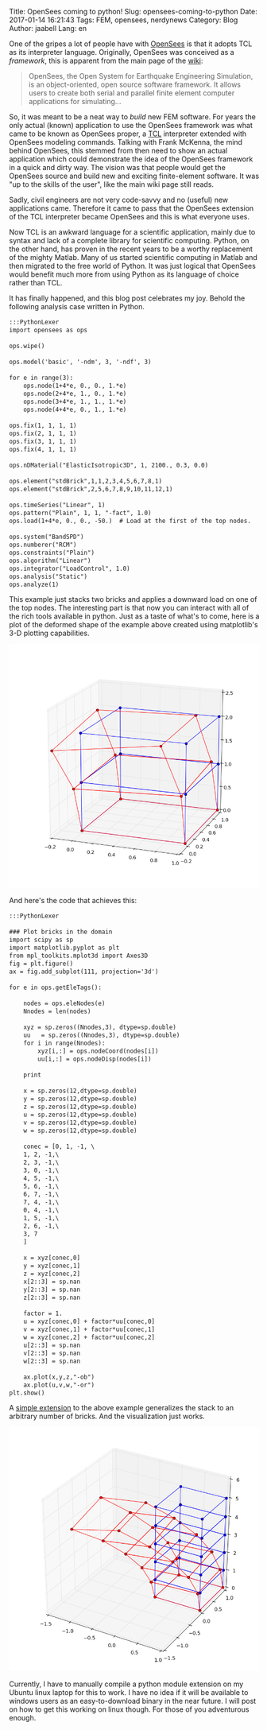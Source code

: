 Title: OpenSees coming to python!
Slug: opensees-coming-to-python
Date: 2017-01-14 16:21:43
Tags: FEM, opensees, nerdynews
Category: Blog
Author: jaabell
Lang: en

One of the gripes a lot of people have with [OpenSees](http://opensees.berkeley.edu/) is that it adopts TCL as its interpreter language. Originally, OpenSees was conceived as a *framework*, this is apparent from the main page of the [wiki](http://opensees.berkeley.edu/wiki/index.php/Main_Page):

> OpenSees, the Open System for Earthquake Engineering Simulation, is an object-oriented, open source software framework. It allows users to create both serial and parallel finite element computer applications for simulating...

So, it was meant to be a neat way to *build* new FEM software. For years the only actual (known) application to use the OpenSees framework was what came to be known as OpenSees proper, a [TCL](https://en.wikipedia.org/wiki/Tcl) interpreter extended with OpenSees modeling commands. Talking with Frank McKenna, the mind behind OpenSees, this stemmed from then need to show an actual application which could demonstrate the idea of the OpenSees framework in a quick and dirty way. The vision was that people would get the OpenSees source and build new and exciting finite-element software. It was "up to the skills of the user", like the main wiki page still reads. 

Sadly, civil engineers are not very code-savvy and no (useful) new applications came. Therefore it came to pass that the OpenSees extension of the TCL interpreter became OpenSees and this is what everyone uses. 

Now TCL is an awkward language for a scientific application, mainly due to syntax and lack of a complete library for scientific computing. Python, on the other hand, has proven in the recent years to be a worthy replacement of the mighty Matlab. Many of us started scientific computing in Matlab and then migrated to the free world of Python. It was just logical that OpenSees would benefit much more from using Python as its language of choice rather than TCL.

It has finally happened, and this blog post celebrates my joy. Behold the following analysis case written in Python.

    :::PythonLexer
    import opensees as ops

    ops.wipe()

    ops.model('basic', '-ndm', 3, '-ndf', 3)

    for e in range(3):
        ops.node(1+4*e, 0., 0., 1.*e)
        ops.node(2+4*e, 1., 0., 1.*e)
        ops.node(3+4*e, 1., 1., 1.*e)
        ops.node(4+4*e, 0., 1., 1.*e)

    ops.fix(1, 1, 1, 1)
    ops.fix(2, 1, 1, 1)
    ops.fix(3, 1, 1, 1)
    ops.fix(4, 1, 1, 1)

    ops.nDMaterial("ElasticIsotropic3D", 1, 2100., 0.3, 0.0)

    ops.element("stdBrick",1,1,2,3,4,5,6,7,8,1)
    ops.element("stdBrick",2,5,6,7,8,9,10,11,12,1)

    ops.timeSeries("Linear", 1)
    ops.pattern("Plain", 1, 1, "-fact", 1.0)
    ops.load(1+4*e, 0., 0., -50.)  # Load at the first of the top nodes.

    ops.system("BandSPD")
    ops.numberer("RCM")
    ops.constraints("Plain")
    ops.algorithm("Linear")
    ops.integrator("LoadControl", 1.0)
    ops.analysis("Static")
    ops.analyze(1)

This example just stacks two bricks and applies a downward load on one of the top nodes. The interesting part is that now you can interact with all of the rich tools available in python. Just as a taste of what's to come, here is a plot of the deformed shape of the example above created using matplotlib's 3-D plotting capabilities. 

[![twobricks][]][twobricks]


And here's the code that achieves this:

    :::PythonLexer

    ### Plot bricks in the domain
    import scipy as sp
    import matplotlib.pyplot as plt
    from mpl_toolkits.mplot3d import Axes3D
    fig = plt.figure()
    ax = fig.add_subplot(111, projection='3d')

    for e in ops.getEleTags():

        nodes = ops.eleNodes(e)
        Nnodes = len(nodes)

        xyz = sp.zeros((Nnodes,3), dtype=sp.double)
        uu   = sp.zeros((Nnodes,3), dtype=sp.double)
        for i in range(Nnodes):
            xyz[i,:] = ops.nodeCoord(nodes[i])
            uu[i,:] = ops.nodeDisp(nodes[i])

        print 

        x = sp.zeros(12,dtype=sp.double)
        y = sp.zeros(12,dtype=sp.double)
        z = sp.zeros(12,dtype=sp.double)
        u = sp.zeros(12,dtype=sp.double)
        v = sp.zeros(12,dtype=sp.double)
        w = sp.zeros(12,dtype=sp.double)

        conec = [0, 1, -1, \
        1, 2, -1,\
        2, 3, -1,\
        3, 0, -1,\
        4, 5, -1,\
        5, 6, -1,\
        6, 7, -1,\
        7, 4, -1,\
        0, 4, -1,\
        1, 5, -1,\
        2, 6, -1,\
        3, 7
        ]

        x = xyz[conec,0]
        y = xyz[conec,1]
        z = xyz[conec,2]
        x[2::3] = sp.nan
        y[2::3] = sp.nan
        z[2::3] = sp.nan

        factor = 1.
        u = xyz[conec,0] + factor*uu[conec,0]
        v = xyz[conec,1] + factor*uu[conec,1]
        w = xyz[conec,2] + factor*uu[conec,2]
        u[2::3] = sp.nan
        v[2::3] = sp.nan
        w[2::3] = sp.nan

        ax.plot(x,y,z,"-ob")
        ax.plot(u,v,w,"-or")
    plt.show()

A [simple extension](https://www.dropbox.com/s/lt4ghlkj9ypy0nm/opensees-coming-to-python-example.py?dl=0) to the above example generalizes the stack to an arbitrary number of bricks. And the visualization just works. 

[![fivebricks][]][fivebricks]

Currently, I have to manually compile a python module extension on my Ubuntu linux laptop for this to work. I have no idea if it will be available to windows users as an easy-to-download binary in the near future. I will post on how to get this working on linux though. For those of you adventurous enough. 

[twobricks]: /images/blogposts/opensees-coming-to-python/twobricks.png
[fivebricks]: /images/blogposts/opensees-coming-to-python/fivebricks.png

